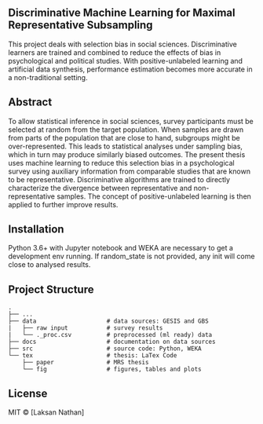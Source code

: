 ## Discriminative Machine Learning for Maximal Representative Subsampling
This project deals with selection bias in social sciences. Discriminative learners are trained and combined to reduce the effects of bias in psychological and political studies. With positive-unlabeled learning and artificial data synthesis, performance estimation becomes more accurate in a non-traditional setting.

## Abstract
To allow statistical inference in social sciences, survey participants must be selected at random from the target population. When samples are drawn from parts of the population that are close to hand, subgroups might be over-represented. This leads to statistical analyses under sampling bias, which in turn may produce similarly biased outcomes. The present thesis uses machine learning to reduce this selection bias in a psychological survey using auxiliary information from comparable studies that are known to be representative. Discriminative algorithms are trained to directly characterize the divergence between representative and non-representative samples. The concept of positive-unlabeled learning is then applied to further improve results.

## Installation
Python 3.6+ with Jupyter notebook and WEKA are necessary to get a development env running. If random_state is not provided, any init will come close to analysed results.

## Project Structure
    .
    ├── ...
    ├── data                    # data sources: GESIS and GBS
    |   ├── raw input           # survey results
    |   └── ._proc.csv          # preprocessed (ml ready) data
    ├── docs                    # documentation on data sources
    ├── src                     # source code: Python, WEKA
    └── tex                     # thesis: LaTex Code
        ├── paper               # MRS thesis
        └── fig                 # figures, tables and plots

## License
MIT © [Laksan Nathan]
